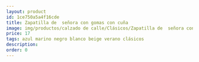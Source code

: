```yaml
---
layout: product
id: 1ce750a5a4f16cde
title: Zapatilla de  señora con gomas con cuña  
image: img/productos/calzado de calle/Clásicos/Zapatilla de  señora con gomas con cuña  =17=azul marino negro blanco beige verano clásicos.webp
price: 17
tags: azul marino negro blanco beige verano clásicos
description: 
order: 0
---
```

